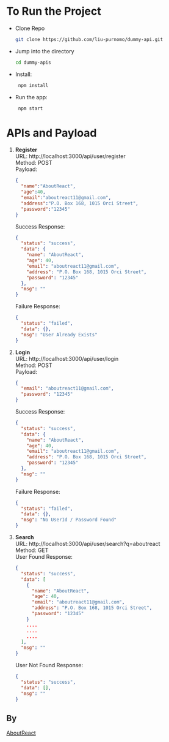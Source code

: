 # To Run the Project

- Clone Repo
  ```bash
  git clone https://github.com/liu-purnomo/dummy-api.git
  ```


- Jump into the directory
  ```bash
  cd dummy-apis
  ```

- Install:

  ```bash
   npm install
  ```

- Run the app:
  ```bash
   npm start
  ```

# APIs and Payload

1. **Register**\
   URL: http://localhost:3000/api/user/register \
   Method: POST\
   Payload:
   ```JSON
   {
     "name":"AboutReact",
     "age":40,
     "email":"aboutreact11@gmail.com",
     "address":"P.O. Box 168, 1015 Orci Street",
     "password":"12345"
   }
   ```
   Success Response:
   ```JSON
   {
     "status": "success",
     "data": {
       "name": "AboutReact",
       "age": 40,
       "email": "aboutreact11@gmail.com",
       "address": "P.O. Box 168, 1015 Orci Street",
       "password": "12345"
     },
     "msg": ""
   }
   ```
   Failure Response:
   ```JSON
   {
     "status": "failed",
     "data": {},
     "msg": "User Already Exists"
   }
   ```
2. **Login**\
   URL: http://localhost:3000/api/user/login \
   Method: POST\
   Payload:
   ```JSON
   {
     "email": "aboutreact11@gmail.com",
     "password": "12345"
   }
   ```
   Success Response:
   ```JSON
   {
     "status": "success",
     "data": {
       "name": "AboutReact",
       "age": 40,
       "email": "aboutreact11@gmail.com",
       "address": "P.O. Box 168, 1015 Orci Street",
       "password": "12345"
     },
     "msg": ""
   }
   ```
   Failure Response:
   ```JSON
   {
     "status": "failed",
     "data": {},
     "msg": "No UserId / Password Found"
   }
   ```
3. **Search**\
   URL: http://localhost:3000/api/user/search?q=aboutreact \
   Method: GET\
   User Found Response:
   ```JSON
   {
     "status": "success",
     "data": [
       {
         "name": "AboutReact",
         "age": 40,
         "email": "aboutreact11@gmail.com",
         "address": "P.O. Box 168, 1015 Orci Street",
         "password": "12345"
       }
       ....
       ....
       ....
     ],
     "msg": ""
   }
   ```
   User Not Found Response:
   ```JSON
   {
     "status": "success",
     "data": [],
     "msg": ""
   }
   ```

## By
[AboutReact](https://liupurnomo.com)
